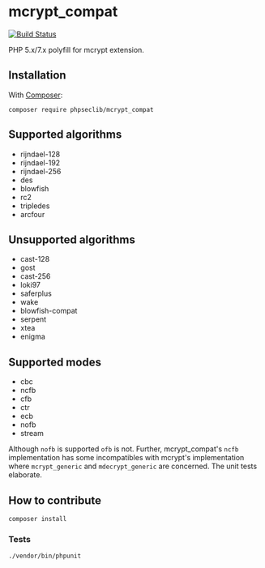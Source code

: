 # mcrypt_compat

[![Build Status](https://travis-ci.org/phpseclib/mcrypt_compat.svg?branch=master)](https://travis-ci.org/phpseclib/mcrypt_compat)

PHP 5.x/7.x polyfill for mcrypt extension.

## Installation

With [Composer](https://getcomposer.org/):

```
composer require phpseclib/mcrypt_compat
```

## Supported algorithms

- rijndael-128
- rijndael-192
- rijndael-256
- des
- blowfish
- rc2
- tripledes
- arcfour

## Unsupported algorithms

- cast-128
- gost
- cast-256
- loki97
- saferplus
- wake
- blowfish-compat
- serpent
- xtea
- enigma

## Supported modes

- cbc
- ncfb
- cfb
- ctr
- ecb
- nofb
- stream

Although `nofb` is supported `ofb` is not. Further, mcrypt_compat's `ncfb` implementation has some incompatibles with mcrypt's implementation where `mcrypt_generic` and `mdecrypt_generic` are concerned. The unit tests elaborate.

## How to contribute
```
composer install
```
### Tests
```
./vendor/bin/phpunit
```
